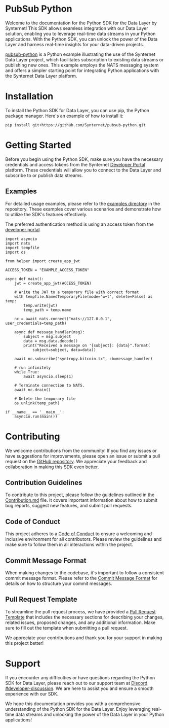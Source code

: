 # PubSub Python

Welcome to the documentation for the Python SDK for the Data Layer by Synternet! This SDK allows seamless integration with our Data Layer solution, enabling you to leverage real-time data streams in your Python applications. With the Python SDK, you can unlock the power of the Data Layer and harness real-time insights for your data-driven projects.

[pubsub-python](https://github.com/Synternet/pubsub-python) is a Python example illustrating the use of the Synternet Data Layer project, which facilitates subscription to existing data streams or publishing new ones. This example employs the NATS messaging system and offers a simpler starting point for integrating Python applications with the Synternet Data Layer platform.

# Installation

To install the Python SDK for Data Layer, you can use pip, the Python package manager. Here's an example of how to install it:

```shell
pip install git+https://github.com/Synternet/pubsub-python.git
```

# Getting Started

Before you begin using the Python SDK, make sure you have the necessary credentials and access tokens from the Synternet [Developer Portal](https://portal.synternet.com/) platform. These credentials will allow you to connect to the Data Layer and subscribe to or publish data streams.

## Examples

For detailed usage examples, please refer to the [examples directory](https://github.com/Synternet/pubsub-python/examples) in the repository. These examples cover various scenarios and demonstrate how to utilize the SDK's features effectively.

The preferred authentication method is using an access token from the [developer portal](https://portal.synternet.com/).

```Text Python
import asyncio
import nats
import tempfile
import os

from helper import create_app_jwt

ACCESS_TOKEN = "EXAMPLE_ACCESS_TOKEN"

async def main():
    jwt = create_app_jwt(ACCESS_TOKEN)

    # Write the JWT to a temporary file with correct format
    with tempfile.NamedTemporaryFile(mode='w+t', delete=False) as temp:
        temp.write(jwt)
        temp_path = temp.name

    nc = await nats.connect("nats://127.0.0.1", user_credentials=temp_path)

    async def message_handler(msg):
        subject = msg.subject
        data = msg.data.decode()
        print("Received a message on '{subject}: {data}".format(
            subject=subject, data=data))

    await nc.subscribe("syntropy.bitcoin.tx", cb=message_handler)

    # run infinitely
    while True:
        await asyncio.sleep(1)

    # Terminate connection to NATS.
    await nc.drain()

    # Delete the temporary file
    os.unlink(temp_path)

if __name__ == '__main__':
    asyncio.run(main())
```

# Contributing
We welcome contributions from the community! If you find any issues or have suggestions for improvements, please open an issue or submit a pull request on the [GitHub repository](https://github.com/Synternet/pubsub-python). We appreciate your feedback and collaboration in making this SDK even better. 

## Contribution Guidelines

To contribute to this project, please follow the guidelines outlined in the [Contribution.md](CONTRIBUTING.md) file. It covers important information about how to submit bug reports, suggest new features, and submit pull requests.

## Code of Conduct
This project adheres to a [Code of Conduct](CODE_OF_CONDUCT.md) to ensure a welcoming and inclusive environment for all contributors. Please review the guidelines and make sure to follow them in all interactions within the project.

## Commit Message Format
When making changes to the codebase, it's important to follow a consistent commit message format. Please refer to the [Commit Message Format](commit-template.md) for details on how to structure your commit messages.

## Pull Request Template
To streamline the pull request process, we have provided a [Pull Request Template](pull-request-template.md) that includes the necessary sections for describing your changes, related issues, proposed changes, and any additional information. Make sure to fill out the template when submitting a pull request.

We appreciate your contributions and thank you for your support in making this project better!


# Support

If you encounter any difficulties or have questions regarding the Python SDK for Data Layer, please reach out to our support team at  [Discord #developer-discussion](https://discord.com/channels/503896258881126401/1125658694399561738). We are here to assist you and ensure a smooth experience with our SDK.

We hope this documentation provides you with a comprehensive understanding of the Python SDK for the Data Layer. Enjoy leveraging real-time data streams and unlocking the power of the Data Layer in your Python applications!
